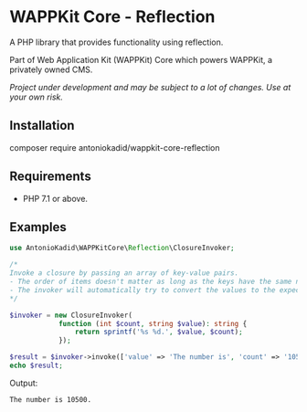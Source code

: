 # WAPPKit Core - Reflection
A PHP library that provides functionality using reflection.

Part of Web Application Kit (WAPPKit) Core which powers WAPPKit, a privately owned CMS.

*Project under development and may be subject to a lot of changes. Use at your own risk.*

## Installation

composer require antoniokadid/wappkit-core-reflection

## Requirements

* PHP 7.1 or above.

## Examples


```php
use AntonioKadid\WAPPKitCore\Reflection\ClosureInvoker;

/* 
Invoke a closure by passing an array of key-value pairs.
- The order of items doesn't matter as long as the keys have the same names as the parameters of the closure.
- The invoker will automatically try to convert the values to the expected format.
*/

$invoker = new ClosureInvoker(
            function (int $count, string $value): string {
                return sprintf('%s %d.', $value, $count);
            });

$result = $invoker->invoke(['value' => 'The number is', 'count' => '10500']);
echo $result;
```
Output:
```
The number is 10500.
```